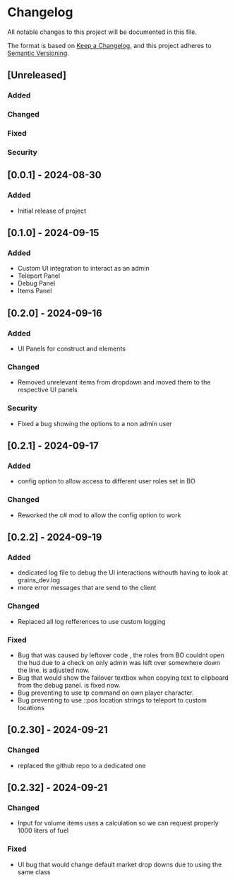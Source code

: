 # Changelog

All notable changes to this project will be documented in this file.

The format is based on [Keep a Changelog](https://keepachangelog.com/en/1.0.0/), and this project adheres to [Semantic Versioning](https://semver.org/spec/v2.0.0.html).

## [Unreleased]

### Added

### Changed


### Fixed

### Security

## [0.0.1] - 2024-08-30
### Added
- Initial release of project


## [0.1.0] - 2024-09-15
### Added
- Custom UI integration to interact as an admin
- Teleport Panel
- Debug Panel
- Items Panel

## [0.2.0] - 2024-09-16
### Added
- UI Panels for construct and elements

### Changed
- Removed unrelevant items from dropdown and moved them to the respective UI panels

### Security
- Fixed a bug showing the options to a non admin user


## [0.2.1] - 2024-09-17

### Added
- config option to allow access to different user roles set in BO

### Changed
- Reworked the c# mod to allow the config option to work

## [0.2.2] - 2024-09-19

### Added
- dedicated log file to debug the UI interactions withouth having to look at grains_dev.log
- more error messages that are send to the client

### Changed
- Replaced all log refferences to use custom logging

### Fixed
- Bug that was caused by leftover code , the roles from BO couldnt open the hud due to a check on only admin was left over somewhere down the line. is adjusted now.
- Bug that would show the failover textbox when copying text to clipboard from the debug panel. is fixed now.
- Bug preventing to use tp command on own player character. 
- Bug preventing to use ::pos location strings to teleport to custom locations

## [0.2.30] - 2024-09-21

### Changed
- replaced the github repo to a dedicated one


## [0.2.32] - 2024-09-21

### Changed
- Input for volume items uses a calculation so we can request properly 1000 liters of fuel

### Fixed
- UI bug that would change default market drop downs due to using the same class


